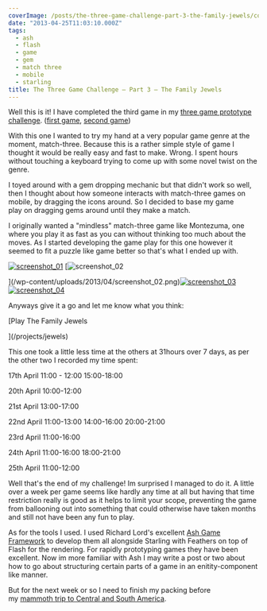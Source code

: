 ```yaml
---
coverImage: /posts/the-three-game-challenge-part-3-the-family-jewels/cover.jpg
date: "2013-04-25T11:03:10.000Z"
tags:
  - ash
  - flash
  - game
  - gem
  - match three
  - mobile
  - starling
title: The Three Game Challenge – Part 3 – The Family Jewels
---
```


Well this is it! I have completed the third game in my [three game prototype challenge](/posts/the-three-game-challenge/). ([first game](/posts/the-three-game-challenge-part-1-lateshas-crib/), [second game](/posts/the-three-game-challenge-part-2-a-cunning-plan/))

<!-- more -->

With this one I wanted to try my hand at a very popular game genre at the moment, match-three. Because this is a rather simple style of game I thought it would be really easy and fast to make. Wrong. I spent hours without touching a keyboard trying to come up with some novel twist on the genre.

I toyed around with a gem dropping mechanic but that didn't work so well, then I thought about how someone interacts with match-three games on mobile, by dragging the icons around. So I decided to base my game play on dragging gems around until they make a match.

I originally wanted a "mindless" match-three game like Montezuma, one where you play it as fast as you can without thinking too much about the moves. As I started developing the game play for this one however it seemed to fit a puzzle like game better so that's what I ended up with.

[![screenshot_01](/wp-content/uploads/2013/04/screenshot_01-300x219.png)](/wp-content/uploads/2013/04/screenshot_01.png) [![screenshot_02](/wp-content/uploads/2013/04/screenshot_02-300x219.png)

](/wp-content/uploads/2013/04/screenshot_02.png)[![screenshot_03](/wp-content/uploads/2013/04/screenshot_03-300x219.png)](/wp-content/uploads/2013/04/screenshot_03.png) [![screenshot_04](/wp-content/uploads/2013/04/screenshot_04-300x219.png)](/wp-content/uploads/2013/04/screenshot_04.png)

Anyways give it a go and let me know what you think:

[Play The Family Jewels

](/projects/jewels)

This one took a little less time at the others at 31hours over 7 days, as per the other two I recorded my time spent:

17th April
11:00 - 12:00
15:00-18:00

20th April
10:00-12:00

21st April
13:00-17:00

22nd April
11:00-13:00
14:00-16:00
20:00-21:00

23rd April
11:00-16:00

24th April
11:00-16:00
18:00-21:00

25th April
11:00-12:00

Well that's the end of my challenge! Im surprised I managed to do it. A little over a week per game seems like hardly any time at all but having that time restriction really is good as it helps to limit your scope, preventing the game from ballooning out into something that could otherwise have taken months and still not have been any fun to play.

As for the tools I used. I used Richard Lord's excellent [Ash Game Framework](https://www.google.co.uk/url?sa=t&rct=j&q=&esrc=s&source=web&cd=1&cad=rja&ved=0CDEQFjAA&url=http%3A%2F%2Fwww.ashframework.org%2F&ei=sQt5UeOlHsam0wXF74DYBQ&usg=AFQjCNGf9MWL8YXaduF6F9pn2bsVQNDzGQ&sig2=VA_kHUtU14g4k2q5xISD3w&bvm=bv.45645796,d.d2k) to develop them all alongside Starling with Feathers on top of Flash for the rendering. For rapidly prototyping games they have been excellent. Now im more familiar with Ash I may write a post or two about how to go about structuring certain parts of a game in an enitity-component like manner.

But for the next week or so I need to finish my packing before my [mammoth trip to Central and South America](/posts/my-2013/).
